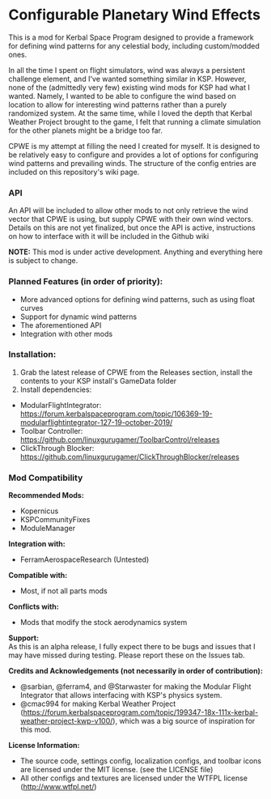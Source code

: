# Configurable Planetary Wind Effects
This is a mod for Kerbal Space Program designed to provide a framework for defining wind patterns for any celestial body, including custom/modded ones. 

In all the time I spent on flight simulators, wind was always a persistent challenge element, and I've wanted something similar in KSP. However, none of the (admittedly very few) existing wind mods for KSP had what I wanted. Namely, I wanted to be able to configure the wind based on location to allow for interesting wind patterns rather than a purely randomized system. At the same time, while I loved the depth that Kerbal Weather Project brought to the game, I felt that running a climate simulation for the other planets might be a bridge too far. 

CPWE is my attempt at filling the need I created for myself. It is designed to be relatively easy to configure and provides a lot of options for configuring wind patterns and prevailing winds. The structure of the config entries are included on this repository's wiki page. 

### API  
An API will be included to allow other mods to not only retrieve the wind vector that CPWE is using, but supply CPWE with their own wind vectors. Details on this are not yet finalized, but once the API is active, instructions on how to interface with it will be included in the Github wiki

**NOTE:** This mod is under active development. Anything and everything here is subject to change.

### Planned Features (in order of priority):
- More advanced options for defining wind patterns, such as using float curves
- Support for dynamic wind patterns
- The aforementioned API
- Integration with other mods

### Installation:
1. Grab the latest release of CPWE from the Releases section, install the contents to your KSP install's GameData folder
2. Install dependencies:
- ModularFlightIntegrator: https://forum.kerbalspaceprogram.com/topic/106369-19-modularflightintegrator-127-19-october-2019/
- Toolbar Controller: https://github.com/linuxgurugamer/ToolbarControl/releases
- ClickThrough Blocker: https://github.com/linuxgurugamer/ClickThroughBlocker/releases

### Mod Compatibility  
**Recommended Mods:**
- Kopernicus
- KSPCommunityFixes
- ModuleManager

**Integration with:**
- FerramAerospaceResearch (Untested)

**Compatible with:**  
- Most, if not all parts mods

**Conflicts with:** 
- Mods that modify the stock aerodynamics system

**Support:**  
As this is an alpha release, I fully expect there to be bugs and issues that I may have missed during testing. Please report these on the Issues tab.

**Credits and Acknowledgements (not necessarily in order of contribution):**
- @sarbian, @ferram4, and @Starwaster for making the Modular Flight Integrator that allows interfacing with KSP's physics system.
- @cmac994 for making Kerbal Weather Project (https://forum.kerbalspaceprogram.com/topic/199347-18x-111x-kerbal-weather-project-kwp-v100/), which was a big source of inspiration for this mod.

**License Information:**
- The source code, settings config, localization configs, and toolbar icons are licensed under the MIT license. (see the LICENSE file)
- All other configs and textures are licensed under the WTFPL license (http://www.wtfpl.net/)
